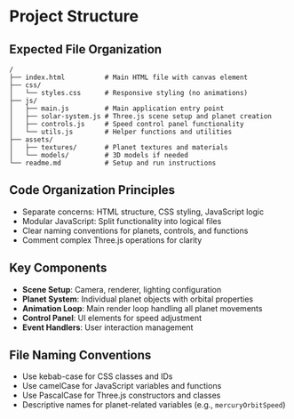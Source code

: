 # Project Structure

## Expected File Organization
```
/
├── index.html          # Main HTML file with canvas element
├── css/
│   └── styles.css      # Responsive styling (no animations)
├── js/
│   ├── main.js         # Main application entry point
│   ├── solar-system.js # Three.js scene setup and planet creation
│   ├── controls.js     # Speed control panel functionality
│   └── utils.js        # Helper functions and utilities
├── assets/
│   ├── textures/       # Planet textures and materials
│   └── models/         # 3D models if needed
└── readme.md           # Setup and run instructions
```

## Code Organization Principles
- Separate concerns: HTML structure, CSS styling, JavaScript logic
- Modular JavaScript: Split functionality into logical files
- Clear naming conventions for planets, controls, and functions
- Comment complex Three.js operations for clarity

## Key Components
- **Scene Setup**: Camera, renderer, lighting configuration
- **Planet System**: Individual planet objects with orbital properties
- **Animation Loop**: Main render loop handling all planet movements
- **Control Panel**: UI elements for speed adjustment
- **Event Handlers**: User interaction management

## File Naming Conventions
- Use kebab-case for CSS classes and IDs
- Use camelCase for JavaScript variables and functions
- Use PascalCase for Three.js constructors and classes
- Descriptive names for planet-related variables (e.g., `mercuryOrbitSpeed`)